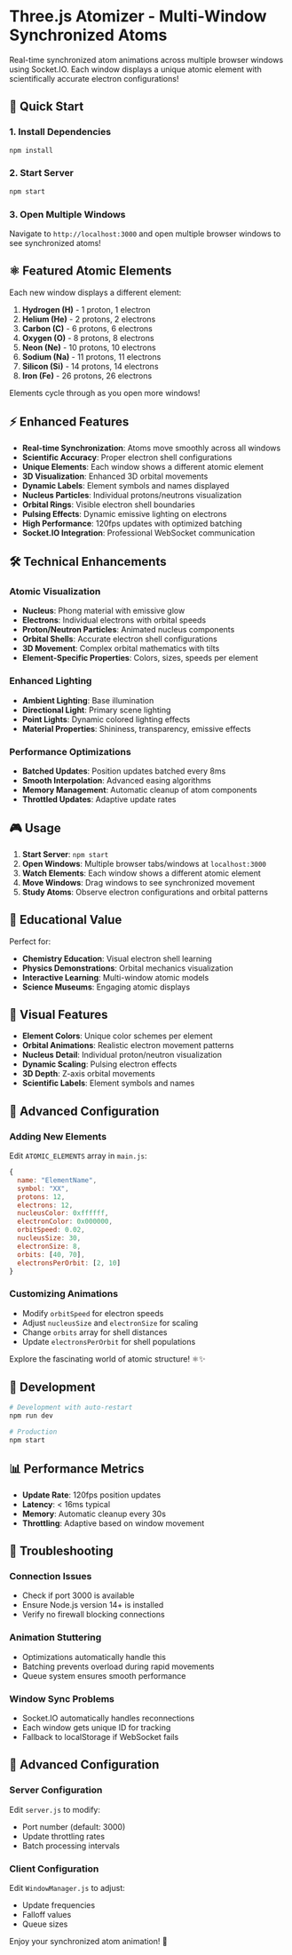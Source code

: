 # Three.js Atomizer - Multi-Window Synchronized Atoms

Real-time synchronized atom animations across multiple browser windows using Socket.IO. Each window displays a unique atomic element with scientifically accurate electron configurations!

## 🚀 Quick Start

### 1. Install Dependencies
```bash
npm install
```

### 2. Start Server
```bash
npm start
```

### 3. Open Multiple Windows
Navigate to `http://localhost:3000` and open multiple browser windows to see synchronized atoms!

## ⚛️ Featured Atomic Elements

Each new window displays a different element:

1. **Hydrogen (H)** - 1 proton, 1 electron
2. **Helium (He)** - 2 protons, 2 electrons  
3. **Carbon (C)** - 6 protons, 6 electrons
4. **Oxygen (O)** - 8 protons, 8 electrons
5. **Neon (Ne)** - 10 protons, 10 electrons
6. **Sodium (Na)** - 11 protons, 11 electrons
7. **Silicon (Si)** - 14 protons, 14 electrons
8. **Iron (Fe)** - 26 protons, 26 electrons

Elements cycle through as you open more windows!

## ⚡ Enhanced Features

- **Real-time Synchronization**: Atoms move smoothly across all windows
- **Scientific Accuracy**: Proper electron shell configurations
- **Unique Elements**: Each window shows a different atomic element
- **3D Visualization**: Enhanced 3D orbital movements
- **Dynamic Labels**: Element symbols and names displayed
- **Nucleus Particles**: Individual protons/neutrons visualization
- **Orbital Rings**: Visible electron shell boundaries
- **Pulsing Effects**: Dynamic emissive lighting on electrons
- **High Performance**: 120fps updates with optimized batching
- **Socket.IO Integration**: Professional WebSocket communication

## 🛠️ Technical Enhancements

### Atomic Visualization
- **Nucleus**: Phong material with emissive glow
- **Electrons**: Individual electrons with orbital speeds
- **Proton/Neutron Particles**: Animated nucleus components
- **Orbital Shells**: Accurate electron shell configurations
- **3D Movement**: Complex orbital mathematics with tilts
- **Element-Specific Properties**: Colors, sizes, speeds per element

### Enhanced Lighting
- **Ambient Lighting**: Base illumination
- **Directional Light**: Primary scene lighting
- **Point Lights**: Dynamic colored lighting effects
- **Material Properties**: Shininess, transparency, emissive effects

### Performance Optimizations
- **Batched Updates**: Position updates batched every 8ms
- **Smooth Interpolation**: Advanced easing algorithms
- **Memory Management**: Automatic cleanup of atom components
- **Throttled Updates**: Adaptive update rates

## 🎮 Usage

1. **Start Server**: `npm start`
2. **Open Windows**: Multiple browser tabs/windows at `localhost:3000`
3. **Watch Elements**: Each window shows a different atomic element
4. **Move Windows**: Drag windows to see synchronized movement
5. **Study Atoms**: Observe electron configurations and orbital patterns

## 🔬 Educational Value

Perfect for:
- **Chemistry Education**: Visual electron shell learning
- **Physics Demonstrations**: Orbital mechanics visualization
- **Interactive Learning**: Multi-window atomic models
- **Science Museums**: Engaging atomic displays

## 🎨 Visual Features

- **Element Colors**: Unique color schemes per element
- **Orbital Animations**: Realistic electron movement patterns
- **Nucleus Detail**: Individual proton/neutron visualization
- **Dynamic Scaling**: Pulsing electron effects
- **3D Depth**: Z-axis orbital movements
- **Scientific Labels**: Element symbols and names

## 🚀 Advanced Configuration

### Adding New Elements
Edit `ATOMIC_ELEMENTS` array in `main.js`:
```javascript
{
  name: "ElementName",
  symbol: "XX", 
  protons: 12,
  electrons: 12,
  nucleusColor: 0xffffff,
  electronColor: 0x000000,
  orbitSpeed: 0.02,
  nucleusSize: 30,
  electronSize: 8,
  orbits: [40, 70],
  electronsPerOrbit: [2, 10]
}
```

### Customizing Animations
- Modify `orbitSpeed` for electron speeds
- Adjust `nucleusSize` and `electronSize` for scaling
- Change `orbits` array for shell distances
- Update `electronsPerOrbit` for shell populations

Explore the fascinating world of atomic structure! ⚛️✨

## 🔧 Development

```bash
# Development with auto-restart
npm run dev

# Production
npm start
```

## 📊 Performance Metrics

- **Update Rate**: 120fps position updates
- **Latency**: < 16ms typical
- **Memory**: Automatic cleanup every 30s
- **Throttling**: Adaptive based on window movement

## 🐛 Troubleshooting

### Connection Issues
- Check if port 3000 is available
- Ensure Node.js version 14+ is installed
- Verify no firewall blocking connections

### Animation Stuttering
- Optimizations automatically handle this
- Batching prevents overload during rapid movements
- Queue system ensures smooth performance

### Window Sync Problems
- Socket.IO automatically handles reconnections
- Each window gets unique ID for tracking
- Fallback to localStorage if WebSocket fails

## 🚀 Advanced Configuration

### Server Configuration
Edit `server.js` to modify:
- Port number (default: 3000)
- Update throttling rates
- Batch processing intervals

### Client Configuration  
Edit `WindowManager.js` to adjust:
- Update frequencies
- Falloff values
- Queue sizes

Enjoy your synchronized atom animation! 🎉 